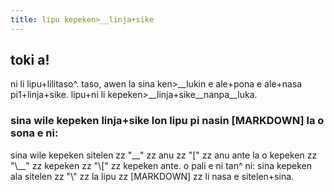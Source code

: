 ```yaml
---
title: lipu kepeken>__linja+sike
---
```


## toki a!
ni li lipu+lilitaso^. taso, awen la sina ken>\_\_lukin e ale+pona e ale+nasa pi1+linja+sike. lipu+ni li kepeken>\_\_linja+sike\_\_nanpa\_\_luka.

### sina wile kepeken linja+sike lon lipu pi nasin \[MARKDOWN] la o sona e ni:
sina wile kepeken sitelen zz "\_\_" zz anu zz "\[" zz anu ante la o kepeken zz "\\\_\_" zz kepeken zz "\\\[" zz kepeken ante. o pali e ni tan^ ni: sina kepeken ala sitelen zz "\\" zz la lipu zz [MARKDOWN] zz li nasa e sitelen+sina.
